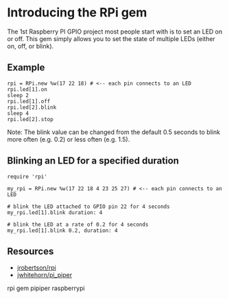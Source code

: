 # Introducing the RPi gem

The 1st Raspberry PI GPIO project most people start with is to set an LED on or off. This gem simply allows you to set the state of multiple LEDs (either on, off, or blink).

## Example

    rpi = RPi.new %w(17 22 18) # <-- each pin connects to an LED
    rpi.led[1].on
    sleep 2
    rpi.led[1].off
    rpi.led[2].blink
    sleep 4
    rpi.led[2].stop


Note: The blink value can be changed from the default 0.5 seconds to blink more often (e.g. 0.2) or less often (e.g. 1.5).

## Blinking an LED for a specified duration

    require 'rpi'

    my_rpi = RPi.new %w(17 22 18 4 23 25 27) # <-- each pin connects to an LED

    # blink the LED attached to GPIO pin 22 for 4 seconds
    my_rpi.led[1].blink duration: 4

    # blink the LED at a rate of 0.2 for 4 seconds
    my_rpi.led[1].blink 0.2, duration: 4


## Resources

* [jrobertson/rpi](https://github.com/jrobertson/rpi)
* [jwhitehorn/pi_piper](https://github.com/jwhitehorn/pi_piper)

rpi gem pipiper raspberrypi
